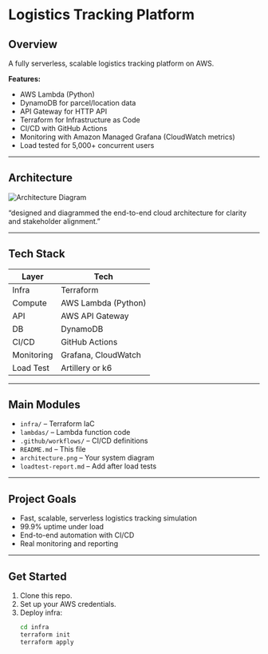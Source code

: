 # Logistics Tracking Platform

## Overview
A fully serverless, scalable logistics tracking platform on AWS.

**Features:**
- AWS Lambda (Python)
- DynamoDB for parcel/location data
- API Gateway for HTTP API
- Terraform for Infrastructure as Code
- CI/CD with GitHub Actions
- Monitoring with Amazon Managed Grafana (CloudWatch metrics)
- Load tested for 5,000+ concurrent users

---

## Architecture

![Architecture Diagram](architecture.png)

“designed and diagrammed the end-to-end cloud architecture for clarity and stakeholder alignment.”

---

## Tech Stack

| Layer      | Tech                   |
|------------|------------------------|
| Infra      | Terraform              |
| Compute    | AWS Lambda (Python)    |
| API        | AWS API Gateway        |
| DB         | DynamoDB               |
| CI/CD      | GitHub Actions         |
| Monitoring | Grafana, CloudWatch    |
| Load Test  | Artillery or k6        |

---

## Main Modules

- `infra/` – Terraform IaC
- `lambdas/` – Lambda function code
- `.github/workflows/` – CI/CD definitions
- `README.md` – This file
- `architecture.png` – Your system diagram
- `loadtest-report.md` – Add after load tests

---

## Project Goals

- Fast, scalable, serverless logistics tracking simulation
- 99.9% uptime under load
- End-to-end automation with CI/CD
- Real monitoring and reporting

---

## Get Started

1. Clone this repo.
2. Set up your AWS credentials.
3. Deploy infra:  
   ```bash
   cd infra
   terraform init
   terraform apply
